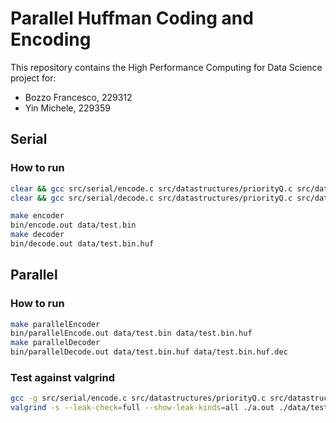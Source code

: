 # Parallel Huffman Coding and Encoding

This repository contains the High Performance Computing for Data Science project for:
- Bozzo Francesco, 229312
- Yin Michele, 229359

## Serial
### How to run

```bash
clear && gcc src/serial/encode.c src/datastructures/priorityQ.c src/datastructures/dictionary.c src/serial/huffman.c && ./a.out data/test.bin
clear && gcc src/serial/decode.c src/datastructures/priorityQ.c src/datastructures/dictionary.c src/serial/huffman.c && ./a.out data/test.bin.huf
```

```bash
make encoder
bin/encode.out data/test.bin
make decoder
bin/decode.out data/test.bin.huf
```
## Parallel
### How to run
```bash
make parallelEncoder
bin/parallelEncode.out data/test.bin data/test.bin.huf
make parallelDecoder
bin/parallelDecode.out data/test.bin.huf data/test.bin.huf.dec
```
### Test against valgrind
```bash
gcc -g src/serial/encode.c src/datastructures/priorityQ.c src/datastructures/dictionary.c src/serial/huffman.c
valgrind -s --leak-check=full --show-leak-kinds=all ./a.out ./data/test.bin
```


